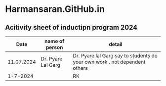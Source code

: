 # Harmansaran.GitHub.in
## Acitivity sheet of inductipn program 2024

|Date| name of person |detail|
| ----------- | ----------- |--------
| 11.07.2024 | Dr. Pyare Lal Garg|Dr. Pyare lal Garg say to students do your own work . not dependent others|
|1-7-2024||RK|